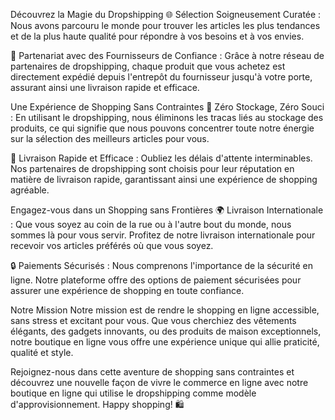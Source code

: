 Découvrez la Magie du Dropshipping
🌐 Sélection Soigneusement Curatée : Nous avons parcouru le monde pour trouver les articles les plus tendances et de la plus haute qualité pour répondre à vos besoins et à vos envies.

🤝 Partenariat avec des Fournisseurs de Confiance : Grâce à notre réseau de partenaires de dropshipping, chaque produit que vous achetez est directement expédié depuis l'entrepôt du fournisseur jusqu'à votre porte, assurant ainsi une livraison rapide et efficace.

Une Expérience de Shopping Sans Contraintes
💼 Zéro Stockage, Zéro Souci : En utilisant le dropshipping, nous éliminons les tracas liés au stockage des produits, ce qui signifie que nous pouvons concentrer toute notre énergie sur la sélection des meilleurs articles pour vous.

🎁 Livraison Rapide et Efficace : Oubliez les délais d'attente interminables. Nos partenaires de dropshipping sont choisis pour leur réputation en matière de livraison rapide, garantissant ainsi une expérience de shopping agréable.

Engagez-vous dans un Shopping sans Frontières
🌍 Livraison Internationale : Que vous soyez au coin de la rue ou à l'autre bout du monde, nous sommes là pour vous servir. Profitez de notre livraison internationale pour recevoir vos articles préférés où que vous soyez.

🔒 Paiements Sécurisés : Nous comprenons l'importance de la sécurité en ligne. Notre plateforme offre des options de paiement sécurisées pour assurer une expérience de shopping en toute confiance.

Notre Mission
Notre mission est de rendre le shopping en ligne accessible, sans stress et excitant pour vous. Que vous cherchiez des vêtements élégants, des gadgets innovants, ou des produits de maison exceptionnels, notre boutique en ligne vous offre une expérience unique qui allie praticité, qualité et style.

Rejoignez-nous dans cette aventure de shopping sans contraintes et découvrez une nouvelle façon de vivre le commerce en ligne avec notre boutique en ligne qui utilise le dropshipping comme modèle d'approvisionnement. Happy shopping! 🛍️





